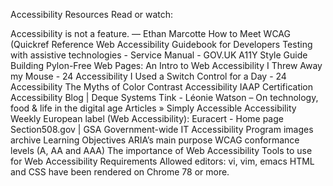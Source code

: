Accessibility
Resources
Read or watch:

Accessibility is not a feature. — Ethan Marcotte
How to Meet WCAG (Quickref Reference
Web Accessibility Guidebook for Developers
Testing with assistive technologies - Service Manual - GOV.UK
A11Y Style Guide
Building Pylon-Free Web Pages: An Intro to Web Accessibility
I Threw Away my Mouse - 24 Accessibility
I Used a Switch Control for a Day - 24 Accessibility
The Myths of Color Contrast Accessibility
IAAP Certification
Accessibility Blog | Deque Systems
Tink - Léonie Watson – On technology, food & life in the digital age
Articles » Simply Accessible
Accessibility Weekly
European label (Web Accessibility): Euracert - Home page
Section508.gov | GSA Government-wide IT Accessibility Program
images archive
Learning Objectives
ARIA’s main purpose
WCAG conformance levels (A, AA and AAA)
The importance of Web Accessibility
Tools to use for Web Accessibility
Requirements
Allowed editors: vi, vim, emacs
HTML and CSS have been rendered on Chrome 78 or more.
